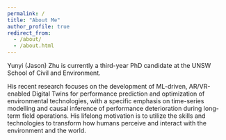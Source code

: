 ```yaml
---
permalink: /
title: "About Me"
author_profile: true
redirect_from: 
  - /about/
  - /about.html
---
```






Yunyi (Jason) Zhu is currently a third-year PhD candidate at the UNSW School of Civil and Environment.

His recent research focuses on the development of ML-driven, AR/VR-enabled Digital Twins for performance prediction and optimization of environmental technologies, with a specific emphasis on time-series modelling and causal inference of performance deterioration during long-term field operations. His lifelong motivation is to utilize the skills and technologies to transform how humans perceive and interact with the environment and the world.

